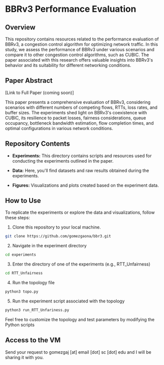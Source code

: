 # BBRv3 Performance Evaluation

## Overview

This repository contains resources related to the performance evaluation of BBRv3, a congestion control algorithm for optimizing network traffic. In this study, we assess the performance of BBRv3 under various scenarios and compare it to other congestion control algorithms, such as CUBIC. The paper associated with this research offers valuable insights into BBRv3's behavior and its suitability for different networking conditions.

## Paper Abstract

[Link to Full Paper (coming soon)]

This paper presents a comprehensive evaluation of BBRv3, considering scenarios with different numbers of competing flows, RTTs, loss rates, and buffer sizes. The experiments shed light on BBRv3's coexistence with CUBIC, its resilience to packet losses, fairness considerations, queue occupancy, bottleneck bandwidth estimation, flow completion times, and optimal configurations in various network conditions. 

## Repository Contents

- **Experiments:** This directory contains scripts and resources used for conducting the experiments outlined in the paper.

- **Data:** Here, you'll find datasets and raw results obtained during the experiments.

- **Figures:** Visualizations and plots created based on the experiment data.

## How to Use

To replicate the experiments or explore the data and visualizations, follow these steps:

1. Clone this repository to your local machine.

```bash
git clone https://github.com/gomezgaona/bbr3.git
```
2. Navigate in the experiment directory
```bash
cd experiments
```
3. Enter the directory of one of the experiments (e.g., RTT_Unfairness)
```bash
cd RTT_Unfairness
```
4. Run the topology file
```bash
python3 topo.py
```
5. Run the experiment script associated with the topology
```bash
python3 run_RTT_Unfariness.py
```
Feel free to customize the topology and test parameters by modifying the Python scripts

## Access to the VM
Send your request to gomezgaj [at] email [dot] sc [dot] edu and I will be sharing it with you.
